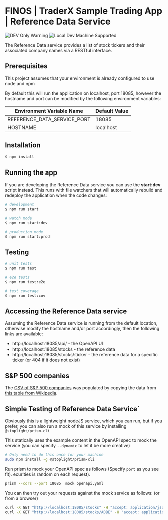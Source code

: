 # FINOS | TraderX Sample Trading App | Reference Data Service

![DEV Only Warning](https://badgen.net/badge/warning/not-for-production/red) ![Local Dev Machine Supported](http://badgen.net/badge/local-dev/supported/green)

The Reference Data service provides a list of stock tickers and their associated company names via a RESTful interface.

## Prerequisites

This project assumes that your environment is already configured to use node and npm

By default this will run the application on localhost, port 18085, however the hostname and port can be modified by the following environment variables:

| Environment Variable Name  | Default Value    |
| -------------------------  | ---------------- |
| REFERENCE_DATA_SERVICE_PORT| 18085             |
| HOSTNAME                   | localhost        |


## Installation

```bash
$ npm install
```

## Running the app

If you are developing the Reference Data service you can use the **start:dev** script instead. This runs with file
watchers that will automatically rebuild and redeploy the application when the code changes:

```bash
# development
$ npm run start

# watch mode
$ npm run start:dev

# production mode
$ npm run start:prod
```



##  Testing

```bash
# unit tests
$ npm run test

# e2e tests
$ npm run test:e2e

# test coverage
$ npm run test:cov
```


## Accessing the Reference Data service

Assuming the Reference Data service is running from the default location, otherwise modify the hostname and/or port
accordingly, then the following links are available:
 - http://localhost:18085/api/ - the OpenAPI UI
 - http://localhost:18085/stocks - the reference data
 - http://localhost:18085/stocks/:ticker - the reference data for a specific ticker (or 404 if it does not exist)

 ## S&P 500 companies

The [CSV of S&P 500 companies](./data/s-and-p-500-companies.csv) was populated by copying the data from
[this table from Wikipedia](https://en.wikipedia.org/wiki/List_of_S%26P_500_companies#S&P_500_component_stocks).



## Simple Testing of Reference Data Service`

Obviously this is a lightweight nodeJS service, which you can run, but if you prefer, you can also run a mock of this service by installing `@stoplight/prism-cli`

This statically uses the example content in the OpenAPI spec to mock the service (you can specify `--dynamic` to let it be more creative)

```bash
# Only need to do this once for your machine
sudo npm install -g @stoplight/prism-cli
```

Run prism to mock your OpenAPI spec as follows (Specify `port` as you see fit).
ecurities is random on each request).

```bash
prism --cors --port 18085  mock openapi.yaml
```

You can then try out your requests against the mock service as follows: (or from a browser)

```bash
curl -X GET "http://localhost:18085/stocks" -H "accept: application/json"
curl -X GET "http://localhost:18085/stocks/ADBE" -H "accept: application/json"

```